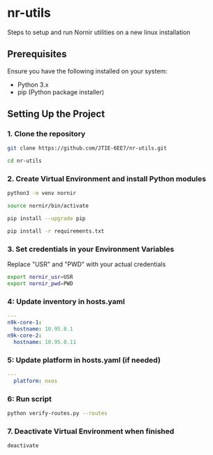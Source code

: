 # nr-utils

Steps to setup and run Nornir utilities on a new linux installation

## Prerequisites

Ensure you have the following installed on your system:

- Python 3.x
- pip (Python package installer)

## Setting Up the Project

### 1. Clone the repository

```bash
git clone https://github.com/JTIE-6EE7/nr-utils.git

cd nr-utils
```
### 2. Create Virtual Environment and install Python modules
```bash
python3 -m venv nornir

source nornir/bin/activate

pip install --upgrade pip

pip install -r requirements.txt
```

### 3. Set credentials in your Environment Variables 

Replace "USR" and "PWD" with your actual credentials

```bash
export nornir_usr=USR
export nornir_pwd=PWD
```

### 4: Update inventory in hosts.yaml

```yaml
---
n9k-core-1:
  hostname: 10.95.0.1
n9k-core-2:
  hostname: 10.95.0.11
```

### 5: Update platform in hosts.yaml (if needed)

```yaml
---
  platform: nxos
```

### 6: Run script

```bash
python verify-routes.py --routes
```

### 7. Deactivate Virtual Environment when finished

```bash
deactivate
```
